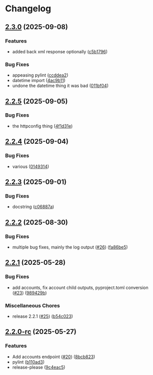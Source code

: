 # Changelog

## [2.3.0](https://github.com/thejoeker12/jamfpy-python-sdk-jamfpro/compare/v2.2.5...v2.3.0) (2025-09-08)


### Features

* added back xml response optionally ([c5b1796](https://github.com/thejoeker12/jamfpy-python-sdk-jamfpro/commit/c5b1796211fc0c359db3e3feb8e16cd85342d436))


### Bug Fixes

* appeasing pylint ([ccddea2](https://github.com/thejoeker12/jamfpy-python-sdk-jamfpro/commit/ccddea210c9eac85bf48734fe1d14bdcbee882bf))
* datetime import ([4ac9b11](https://github.com/thejoeker12/jamfpy-python-sdk-jamfpro/commit/4ac9b115c57ea2e05a602d9a4804a91da1fcbd68))
* undone the datetime thing it was bad ([011bf04](https://github.com/thejoeker12/jamfpy-python-sdk-jamfpro/commit/011bf04b44c193bd148743abecc33e8e735c45a2))

## [2.2.5](https://github.com/thejoeker12/jamfpy-python-sdk-jamfpro/compare/v2.2.4...v2.2.5) (2025-09-05)


### Bug Fixes

* the httpconfig thing ([4f1d31e](https://github.com/thejoeker12/jamfpy-python-sdk-jamfpro/commit/4f1d31e8af294e19dcc1c446026900628b2bbe35))

## [2.2.4](https://github.com/thejoeker12/jamfpy-python-sdk-jamfpro/compare/v2.2.3...v2.2.4) (2025-09-04)


### Bug Fixes

* various ([0149314](https://github.com/thejoeker12/jamfpy-python-sdk-jamfpro/commit/0149314b494393038b1c89bb97fe8c4d418fa188))

## [2.2.3](https://github.com/thejoeker12/jamfpy-python-sdk-jamfpro/compare/v2.2.2...v2.2.3) (2025-09-01)


### Bug Fixes

* docstring ([c06887a](https://github.com/thejoeker12/jamfpy-python-sdk-jamfpro/commit/c06887a2b8c5a1a8bc4b4660f8caeefe450292b2))

## [2.2.2](https://github.com/thejoeker12/jamfpy-python-sdk-jamfpro/compare/v2.2.1...v2.2.2) (2025-08-30)


### Bug Fixes

* multiple bug fixes, mainly the log output ([#26](https://github.com/thejoeker12/jamfpy-python-sdk-jamfpro/issues/26)) ([fa86be5](https://github.com/thejoeker12/jamfpy-python-sdk-jamfpro/commit/fa86be5a17a3b848cb26191ea4e6bcdb560ae550))

## [2.2.1](https://github.com/thejoeker12/jamfpy-python-sdk-jamfpro/compare/v2.2.0-rc...v2.2.1) (2025-05-28)


### Bug Fixes

* add accounts, fix account child outputs, pyproject.toml conversion ([#23](https://github.com/thejoeker12/jamfpy-python-sdk-jamfpro/issues/23)) ([989429b](https://github.com/thejoeker12/jamfpy-python-sdk-jamfpro/commit/989429b4e4a886b9b6da3f55d30f7598407abd10))


### Miscellaneous Chores

* release 2.2.1 ([#25](https://github.com/thejoeker12/jamfpy-python-sdk-jamfpro/issues/25)) ([b54c023](https://github.com/thejoeker12/jamfpy-python-sdk-jamfpro/commit/b54c023e7e1c1e90fe22ded9a75b6df07ddad016))

## [2.2.0-rc](https://github.com/thejoeker12/jamfpy-python-sdk-jamfpro/compare/v2.1.0-rc...v2.2.0-rc) (2025-05-27)


### Features

* Add accounts endpoint ([#20](https://github.com/thejoeker12/jamfpy-python-sdk-jamfpro/issues/20)) ([8bcb823](https://github.com/thejoeker12/jamfpy-python-sdk-jamfpro/commit/8bcb823e29aad9bbd5df14f2568da26402cd9ae0))
* pylint ([b110ad3](https://github.com/thejoeker12/jamfpy-python-sdk-jamfpro/commit/b110ad39861edcb1eb6e217a6fd5dec092a215fb))
* release-please ([9c4eac5](https://github.com/thejoeker12/jamfpy-python-sdk-jamfpro/commit/9c4eac5763065c87d15c973c7995dccc59a15910))
